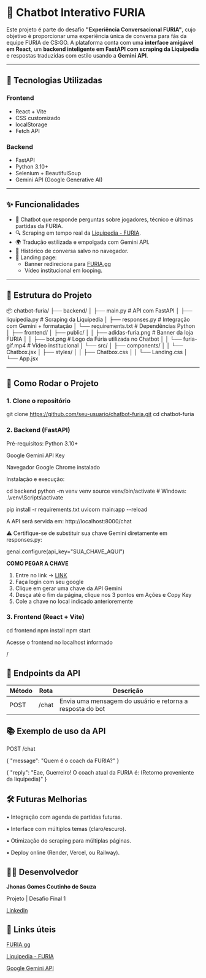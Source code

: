 # 🐾 Chatbot Interativo FURIA

Este projeto é parte do desafio **"Experiência Conversacional FURIA"**, cujo objetivo é proporcionar uma experiência única de conversa para fãs da equipe FURIA de CS:GO. A plataforma conta com uma **interface amigável em React**, um **backend inteligente em FastAPI com scraping da Liquipedia** e respostas traduzidas com estilo usando a **Gemini API**.

---

## 🧩 Tecnologias Utilizadas

### Frontend
- React + Vite
- CSS customizado
- localStorage
- Fetch API

### Backend
- FastAPI
- Python 3.10+
- Selenium + BeautifulSoup
- Gemini API (Google Generative AI)

---

## ✨ Funcionalidades

- 💬 Chatbot que responde perguntas sobre jogadores, técnico e últimas partidas da FURIA.
- 🔍 Scraping em tempo real da [Liquipedia - FURIA](https://liquipedia.net/counterstrike/FURIA).
- 🌍 Tradução estilizada e empolgada com Gemini API.
- 🧠 Histórico de conversa salvo no navegador.
- 🛒 Landing page:
  - Banner redireciona para [FURIA.gg](https://www.furia.gg/)
  - Vídeo institucional em looping.

---

## 📁 Estrutura do Projeto

📦 chatbot-furia/
├── backend/
│ ├── main.py # API com FastAPI
│ ├── liquipedia.py # Scraping da Liquipedia
│ ├── responses.py # Integração com Gemini + formatação
│ └── requirements.txt # Dependências Python
│
├── frontend/
│ ├── public/
│ │ ├── adidas-furia.png # Banner da loja FURIA
│ │ ├── bot.png # Logo da Fúria utilizada no Chatbot
│ │ └── furia-gif.mp4 # Vídeo institucional
│ └── src/
│ ├── components/
│ │ └── Chatbox.jsx
│ ├── styles/
│ │ ├── Chatbox.css
│ │ └── Landing.css
│ └── App.jsx


---

## 🚀 Como Rodar o Projeto

### 1. Clone o repositório

git clone https://github.com/seu-usuario/chatbot-furia.git
cd chatbot-furia

### 2. Backend (FastAPI)
Pré-requisitos:
Python 3.10+

Google Gemini API Key

Navegador Google Chrome instalado

Instalação e execução:

cd backend
python -m venv venv
source venv/bin/activate  # Windows: .\venv\Scripts\activate

pip install -r requirements.txt
uvicorn main:app --reload

A API será servida em: http://localhost:8000/chat

⚠️ Certifique-se de substituir sua chave Gemini diretamente em responses.py:

genai.configure(api_key="SUA_CHAVE_AQUI")

**COMO PEGAR A CHAVE**
1. Entre no link -> [LINK](https://ai.google.dev/gemini-api/docs?hl=pt-br)
2. Faça login com seu google
3. Clique em gerar uma chave da API Gemini
4. Desça até o fim da página, clique nos 3 pontos em Ações e Copy Key
5. Cole a chave no local indicado anterioremente

### 3. Frontend (React + Vite)

cd frontend
npm install
npm start

Acesse o frontend no localhost informado

/

## 🔐 Endpoints da API

| Método | Rota    | Descrição                                                 |
| ------ | ------- | --------------------------------------------------------- |
| POST   | /chat   | Envia uma mensagem do usuário e retorna a resposta do bot |


## 📚 Exemplo de uso da API

POST /chat

{
  "message": "Quem é o coach da FURIA?"
}

{
  "reply": "Eae, Guerreiro! O coach atual da FURIA é: (Retorno proveniente da liquipedia)"
}


## 🛠️ Futuras Melhorias
• Integração com agenda de partidas futuras.

• Interface com múltiplos temas (claro/escuro).

• Otimização do scraping para múltiplas páginas.

• Deploy online (Render, Vercel, ou Railway).


## 👨‍💻 Desenvolvedor
**Jhonas Gomes Coutinho de Souza**

Projeto | Desafio Final 1

[LinkedIn](https://www.linkedin.com/in/jhonasgomes/)


## 🛒 Links úteis
[FURIA.gg](https://www.furia.gg/)

[Liquipedia - FURIA](https://liquipedia.net/counterstrike/FURIA)

[Google Gemini API](https://ai.google.dev/gemini-api/docs?hl=pt-br)
